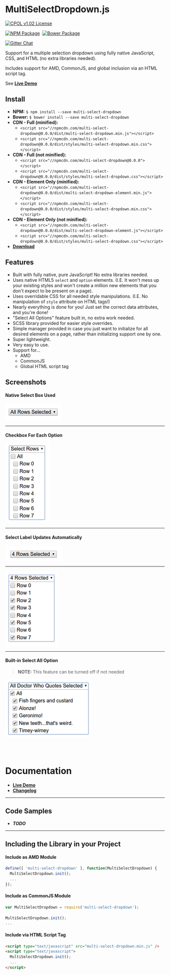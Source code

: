 
# MultiSelectDropdown.js

[![CPOL v1.02 License](https://img.shields.io/badge/license-CPOL--1.02-blue.svg?style=flat-square)](https://github.com/bsara/multi-select-dropdown.js/blob/master/LICENSE.md)

[![NPM Package](https://img.shields.io/npm/v/multi-select-dropdown.svg?style=flat-square)](https://www.npmjs.com/package/multi-select-dropdown)&nbsp;
[![Bower Package](https://img.shields.io/bower/v/multi-select-dropdown.svg?style=flat-square)](http://bower.io/search/?q=multi-select-dropdown)

[![Gitter Chat](https://badges.gitter.im/JOIN%20CHAT.svg)](https://gitter.im/bsara/multi-select-dropdown.js)


Support for a multiple selection dropdown using fully native JavaScript, CSS, and HTML (no extra libraries needed).

Includes support for AMD, CommonJS, and global inclusion via an HTML script tag.

See [**Live Demo**][demo]


## Install

- **NPM:** `$ npm install --save multi-select-dropdown`
- **Bower:** `$ bower install --save multi-select-dropdown`
- **CDN - Full (minified):**
  - `<script src="//npmcdn.com/multi-select-dropdown@0.0.0/dist/multi-select-dropdown.min.js"></script>`
  - `<script src="//npmcdn.com/multi-select-dropdown@0.0.0/dist/styles/multi-select-dropdown.min.css"></script>`
- **CDN - Full (not minified):**
  - `<script src="//npmcdn.com/multi-select-dropdown@0.0.0"></script>`
  - `<script src="//npmcdn.com/multi-select-dropdown@0.0.0/dist/styles/multi-select-dropdown.css"></script>`
- **CDN - Element Only (minified):**
  - `<script src="//npmcdn.com/multi-select-dropdown@0.0.0/dist/multi-select-dropdown-element.min.js"></script>`
  - `<script src="//npmcdn.com/multi-select-dropdown@0.0.0/dist/styles/multi-select-dropdown.min.css"></script>`
- **CDN - Element Only (not minified):**
  - `<script src="//npmcdn.com/multi-select-dropdown@0.0.0/dist/multi-select-dropdown-element.js"></script>`
  - `<script src="//npmcdn.com/multi-select-dropdown@0.0.0/dist/styles/multi-select-dropdown.css"></script>`
- [**Download**](https://github.com/bsara/multi-select-dropdown.js/releases)



## Features

- Built with fully native, pure JavaScript! No extra libraries needed.
- Uses native HTML5 `select` and `option` elements. (I.E. It won't mess up your existing styles and won't create a million new elements that you don't expect to be present on a page).
- Uses overridable CSS for all needed style manipulations. (I.E. No manipulation of `style` attribute on HTML tags!)
- Nearly everything is done for you! Just set the correct data attributes, and you're done!
- "Select All Options" feature built in, no extra work needed.
- SCSS library provided for easier style overrides.
- Simple manager provided in case you just want to initialize for all desired elements on a page, rather than initializing support one by one.
- Super lightweight.
- Very easy to use.
- Support for...
    - AMD
    - CommonJS
    - Global HTML script tag



## Screenshots

#### Native Select Box Used

![screenshot 0](https://github.com/bsara/multi-select-dropdown.js/raw/master/screenshots/msd_0.png "Native Select Box Used")

---

#### Checkbox For Each Option

![screenshot 1](https://github.com/bsara/multi-select-dropdown.js/raw/master/screenshots/msd_1.png "Checkbox For Each Option")

---

#### Select Label Updates Automatically

![screenshot 3](https://github.com/bsara/multi-select-dropdown.js/raw/master/screenshots/msd_3.png "Select Label Updates Automatically")

---

![screenshot 2](https://github.com/bsara/multi-select-dropdown.js/raw/master/screenshots/msd_2.png "Select Label Updates Automatically")

---

#### Built-in Select All Option

> **NOTE:** This feature can be turned off if not needed

![screenshot 4](https://github.com/bsara/multi-select-dropdown.js/raw/master/screenshots/msd_4.png "Built-in Select All Option")


<br/>
<br/>


# Documentation

- [**Live Demo**][demo]
- [**Changelog**](https://github.com/bsara/multi-select-dropdown.js/blob/master/CHANGELOG.md)


---


## Code Samples

- ___TODO___


---


## Including the Library in your Project

#### Include as AMD Module

```javascript
define([ 'multi-select-dropdown' ], function(MultiSelectDropdown) {
  MultiSelectDropdown.init();
  ...
});
```


#### Include as CommonJS Module

```javascript
var MultiSelectDropdown = require('multi-select-dropdown');

MultiSelectDropdown.init();
...
```


#### Include via HTML Script Tag

```html
<script type="text/javascript" src="multi-select-dropdown.min.js" />
<script type="text/javascript">
  MultiSelectDropdown.init();
  ...
</script>
```



[demo]: # "Demo"
